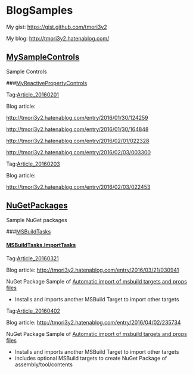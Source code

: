 # BlogSamples

My gist: https://gist.github.com/tmori3y2

My blog: http://tmori3y2.hatenablog.com/

## [MySampleControls](https://github.com/tmori3y2/BlogSamples/tree/master/MySampleControls)

Sample Controls

###[MyReactivePropertyControls](https://github.com/tmori3y2/BlogSamples/tree/master/MySampleControls/MyReactivePropertyControls)

Tag:[Article_20160201](https://github.com/tmori3y2/BlogSamples/tree/Article_20160201)

Blog article:

http://tmori3y2.hatenablog.com/entry/2016/01/30/124259

http://tmori3y2.hatenablog.com/entry/2016/01/30/164848

http://tmori3y2.hatenablog.com/entry/2016/02/01/022328

http://tmori3y2.hatenablog.com/entry/2016/02/03/003300


Tag:[Article_20160203](https://github.com/tmori3y2/BlogSamples/tree/Article_20160203)

Blog article:

http://tmori3y2.hatenablog.com/entry/2016/02/03/022453


## [NuGetPackages](https://github.com/tmori3y2/BlogSamples/tree/master/NuGetPackages)

Sample NuGet packages

###[MSBuildTasks](https://github.com/tmori3y2/BlogSamples/tree/master/NuGetPackages/MSBuildTasks)

#### [MSBuildTasks.ImportTasks](https://github.com/tmori3y2/BlogSamples/tree/master/NuGetPackages/MSBuildTasks/MSBuildTasks.ImportTasks)

Tag:[Article_20160321](https://github.com/tmori3y2/BlogSamples/tree/Article_20160321)

Blog article: http://tmori3y2.hatenablog.com/entry/2016/03/21/030941

NuGet Package Sample of [Automatic import of msbuild targets and props files](https://docs.nuget.org/release-notes/nuget-2.5#automatic-import-of-msbuild-targets-and-props-files)

* Installs and imports another MSBuild Target to import other targets


Tag:[Article_20160402](https://github.com/tmori3y2/BlogSamples/tree/Article_20160402)

Blog article: http://tmori3y2.hatenablog.com/entry/2016/04/02/235734

NuGet Package Sample of [Automatic import of msbuild targets and props files](https://docs.nuget.org/release-notes/nuget-2.5#automatic-import-of-msbuild-targets-and-props-files)

* Installs and imports another MSBuild Target to import other targets
* includes optional MSBuild targets to create NuGet Package of assembly/tool/contents




